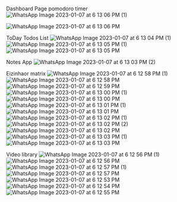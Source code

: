Dashboard Page
pomodoro timer![WhatsApp Image 2023-01-07 at 6 13 06 PM (1)](https://user-images.githubusercontent.com/65679396/211157710-29aa2182-5fee-4846-a7ef-1622cfebcd1b.jpeg)

![WhatsApp Image 2023-01-07 at 6 13 06 PM](https://user-images.githubusercontent.com/65679396/211157642-ff39f3e8-79d5-4df1-8760-39e6acb3f9f4.jpeg)


ToDay Todos List
![WhatsApp Image 2023-01-07 at 6 13 04 PM (1)](https://user-images.githubusercontent.com/65679396/211157691-7861e9f6-572d-437f-adac-a078e98a1510.jpeg)
![WhatsApp Image 2023-01-07 at 6 13 05 PM (1)](https://user-images.githubusercontent.com/65679396/211157693-8d092d86-0be0-4191-9a94-f0658f4da22f.jpeg)
![WhatsApp Image 2023-01-07 at 6 13 05 PM](https://user-images.githubusercontent.com/65679396/211157694-b51b8185-dbaa-4332-946d-558317f65517.jpeg)

Notes App
![WhatsApp Image 2023-01-07 at 6 13 03 PM (2)](https://user-images.githubusercontent.com/65679396/211157925-bd081774-391e-46f7-9fbd-bd7efebfef10.jpeg)

Eizinhaor matrix
![WhatsApp Image 2023-01-07 at 6 12 58 PM (1)](https://user-images.githubusercontent.com/65679396/211157749-4a57692b-d80d-4056-afb6-52fe728263fd.jpeg)
![WhatsApp Image 2023-01-07 at 6 12 58 PM](https://user-images.githubusercontent.com/65679396/211157753-b3b924ff-eba8-43ce-8eaa-56bb79b823f5.jpeg)
![WhatsApp Image 2023-01-07 at 6 12 59 PM](https://user-images.githubusercontent.com/65679396/211157755-646ca9e5-9107-4317-8938-736dab0cc209.jpeg)
![WhatsApp Image 2023-01-07 at 6 13 00 PM (1)](https://user-images.githubusercontent.com/65679396/211157757-fca51980-45fc-415a-8919-6804016f3ef3.jpeg)
![WhatsApp Image 2023-01-07 at 6 13 00 PM](https://user-images.githubusercontent.com/65679396/211157758-e3356731-8aa8-4d01-9b4d-d0395d4b09fb.jpeg)
![WhatsApp Image 2023-01-07 at 6 13 01 PM (1)](https://user-images.githubusercontent.com/65679396/211157759-d764d16a-9e4b-4569-8b25-ddf2ea3c9f07.jpeg)
![WhatsApp Image 2023-01-07 at 6 13 01 PM](https://user-images.githubusercontent.com/65679396/211157761-e793c529-f9a1-47db-8b5f-40dba2e76cd8.jpeg)
![WhatsApp Image 2023-01-07 at 6 13 02 PM (1)](https://user-images.githubusercontent.com/65679396/211157762-123b4978-1349-458b-9db8-35f875b172ef.jpeg)
![WhatsApp Image 2023-01-07 at 6 13 02 PM (2)](https://user-images.githubusercontent.com/65679396/211157763-c624c568-70c5-49ba-ad75-45a3c0459791.jpeg)
![WhatsApp Image 2023-01-07 at 6 13 02 PM](https://user-images.githubusercontent.com/65679396/211157764-a7b4cffe-0f64-4b70-a1ed-148619d2c905.jpeg)
![WhatsApp Image 2023-01-07 at 6 13 03 PM (1)](https://user-images.githubusercontent.com/65679396/211157766-b64f08d3-b5a0-4b6e-8cf7-10db200cd9fb.jpeg)
![WhatsApp Image 2023-01-07 at 6 13 03 PM](https://user-images.githubusercontent.com/65679396/211157767-590990b5-33bd-4d01-a1c5-f777961332c4.jpeg)

Video library
![WhatsApp Image 2023-01-07 at 6 12 56 PM (1)](https://user-images.githubusercontent.com/65679396/211157829-53343da3-ddc0-4358-a971-716a6e39d989.jpeg)
![WhatsApp Image 2023-01-07 at 6 12 56 PM](https://user-images.githubusercontent.com/65679396/211157831-7e0f9e37-cd07-4b31-b273-f9d98d9a4797.jpeg)
![WhatsApp Image 2023-01-07 at 6 12 57 PM (1)](https://user-images.githubusercontent.com/65679396/211157832-47caa397-1b53-46c3-b277-ab1b397ad7af.jpeg)
![WhatsApp Image 2023-01-07 at 6 12 57 PM](https://user-images.githubusercontent.com/65679396/211157833-84678179-c8da-4344-9faf-137fac63b130.jpeg)
![WhatsApp Image 2023-01-07 at 6 12 53 PM](https://user-images.githubusercontent.com/65679396/211157834-4dc5a251-bed1-4e5b-b8d0-c396ea647c22.jpeg)
![WhatsApp Image 2023-01-07 at 6 12 54 PM](https://user-images.githubusercontent.com/65679396/211157838-8d32a452-27df-4870-a1fe-acdd7347d812.jpeg)
![WhatsApp Image 2023-01-07 at 6 12 55 PM](https://user-images.githubusercontent.com/65679396/211157839-a6579680-5ed8-49a8-969e-57d83b4a2902.jpeg)
